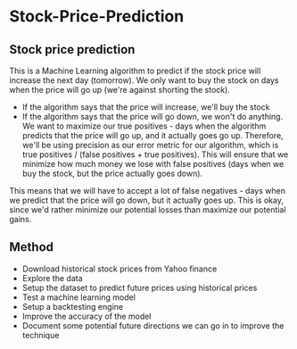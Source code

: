 # Stock-Price-Prediction

## Stock price prediction
This is a Machine Learning algorithm to predict if the stock price will increase the next day (tomorrow). We only want to buy the stock on days when the price will go up (we're against shorting the stock).

- If the algorithm says that the price will increase, we'll buy the stock
- If the algorithm says that the price will go down, we won't do anything.
We want to maximize our true positives - days when the algorithm predicts that the price will go up, and it actually goes go up. Therefore, we'll be using precision as our error metric for our algorithm, which is true positives / (false positives + true positives). This will ensure that we minimize how much money we lose with false positives (days when we buy the stock, but the price actually goes down).

This means that we will have to accept a lot of false negatives - days when we predict that the price will go down, but it actually goes up. This is okay, since we'd rather minimize our potential losses than maximize our potential gains.

## Method
- Download historical stock prices from Yahoo finance
- Explore the data
- Setup the dataset to predict future prices using historical prices
- Test a machine learning model
- Setup a backtesting engine
- Improve the accuracy of the model
- Document some potential future directions we can go in to improve the technique
